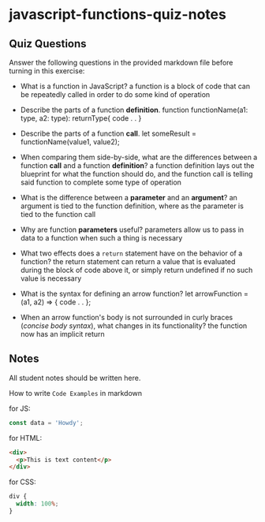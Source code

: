 # javascript-functions-quiz-notes

## Quiz Questions

Answer the following questions in the provided markdown file before turning in this exercise:

- What is a function in JavaScript?
  a function is a block of code that can be repeatedly called in order to do some
  kind of operation

- Describe the parts of a function **definition**.
  function functionName(a1: type, a2: type): returnType{
  code
  .
  .
  }

- Describe the parts of a function **call**.
  let someResult = functionName(value1, value2);

- When comparing them side-by-side, what are the differences between a function **call** and a function **definition**?
  a function definition lays out the blueprint for what the function should do, and the function call
  is telling said function to complete some type of operation

- What is the difference between a **parameter** and an **argument**?
  an argument is tied to the function definition, where as the parameter is tied to the
  function call

- Why are function **parameters** useful?
  parameters allow us to pass in data to a function when such a thing is necessary

- What two effects does a `return` statement have on the behavior of a function?
  the return statement can return a value that is evaluated during the block of code above it, or
  simply return undefined if no such value is necessary

- What is the syntax for defining an arrow function?
  let arrowFunction = (a1, a2) => {
  code
  .
  .
  };

- When an arrow function's body is not surrounded in curly braces (_concise body syntax_), what changes in its functionality?
  the function now has an implicit return

## Notes

All student notes should be written here.

How to write `Code Examples` in markdown

for JS:

```javascript
const data = 'Howdy';
```

for HTML:

```html
<div>
  <p>This is text content</p>
</div>
```

for CSS:

```css
div {
  width: 100%;
}
```
